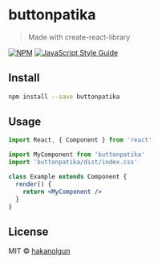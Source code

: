 # buttonpatika

> Made with create-react-library

[![NPM](https://img.shields.io/npm/v/buttonpatika.svg)](https://www.npmjs.com/package/buttonpatika) [![JavaScript Style Guide](https://img.shields.io/badge/code_style-standard-brightgreen.svg)](https://standardjs.com)

## Install

```bash
npm install --save buttonpatika
```

## Usage

```jsx
import React, { Component } from 'react'

import MyComponent from 'buttonpatika'
import 'buttonpatika/dist/index.css'

class Example extends Component {
  render() {
    return <MyComponent />
  }
}
```

## License

MIT © [hakanolgun](https://github.com/hakanolgun)
